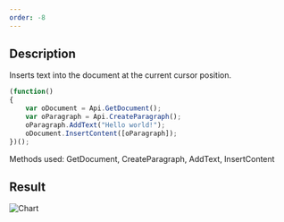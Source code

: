 ```yaml
---
order: -8
---
```


## Description

Inserts text into the document at the current cursor position.

<!-- This code snippet is shown in the screenshot. -->
<!-- eslint-skip -->
``` javascript
(function()
{
    var oDocument = Api.GetDocument();
    var oParagraph = Api.CreateParagraph();
    oParagraph.AddText("Hello world!");
    oDocument.InsertContent([oParagraph]);
})();
```

Methods used: GetDocument, CreateParagraph, AddText, InsertContent

## Result

![Chart](/assets/images/plugins/insert-text.png)
